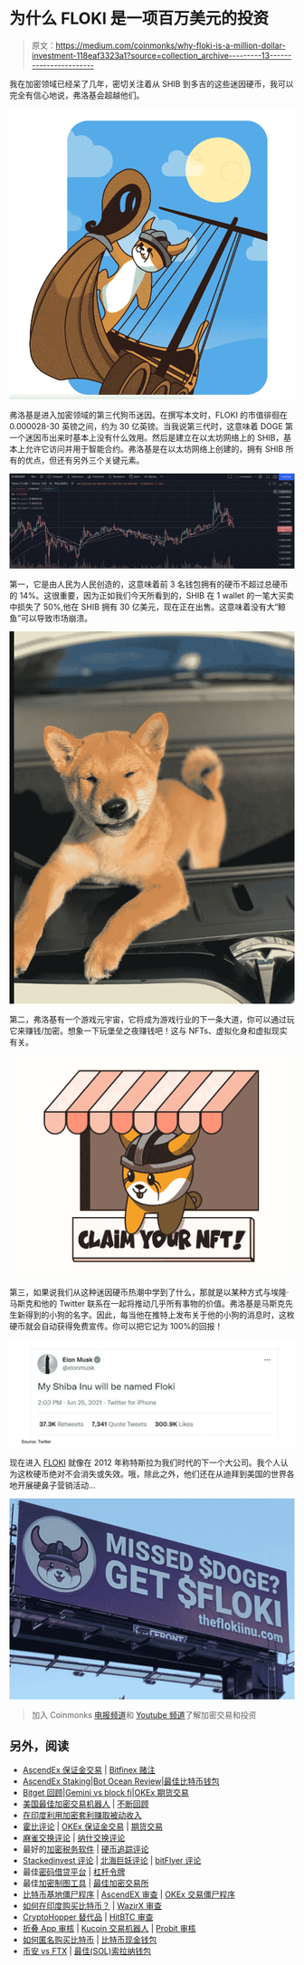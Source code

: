 # 为什么 FLOKI 是一项百万美元的投资

> 原文：<https://medium.com/coinmonks/why-floki-is-a-million-dollar-investment-118eaf3323a1?source=collection_archive---------13----------------------->

我在加密领域已经呆了几年，密切关注着从 SHIB 到多吉的这些迷因硬币，我可以完全有信心地说，弗洛基会超越他们。

![](img/a5c9fd79e293e325152fe92df6919236.png)

弗洛基是进入加密领域的第三代狗币迷因。在撰写本文时，FLOKI 的市值徘徊在 0.000028-30 英镑之间，约为 30 亿英镑。当我说第三代时，这意味着 DOGE 第一个迷因币出来时基本上没有什么效用。然后是建立在以太坊网络上的 SHIB，基本上允许它访问并用于智能合约。弗洛基是在以太坊网络上创建的，拥有 SHIB 所有的优点，但还有另外三个关键元素。

![](img/a4447feb7b0470ee5bd3d1e5c655da75.png)

第一，它是由人民为人民创造的，这意味着前 3 名钱包拥有的硬币不超过总硬币的 14%。这很重要，因为正如我们今天所看到的，SHIB 在 1 wallet 的一笔大买卖中损失了 50%,他在 SHIB 拥有 30 亿美元，现在正在出售。这意味着没有大“鲸鱼”可以导致市场崩溃。

![](img/a1d3c76080d9f559ffffb2bba957c271.png)

第二，弗洛基有一个游戏元宇宙，它将成为游戏行业的下一条大道，你可以通过玩它来赚钱/加密。想象一下玩堡垒之夜赚钱吧！这与 NFTs、虚拟化身和虚拟现实有关。

![](img/1ba9a89954c589e3a3a6b7afda4f5c40.png)

第三，如果说我们从这种迷因硬币热潮中学到了什么，那就是以某种方式与埃隆·马斯克和他的 Twitter 联系在一起将推动几乎所有事物的价值。弗洛基是马斯克先生新得到的小狗的名字。因此，每当他在推特上发布关于他的小狗的消息时，这枚硬币就会自动获得免费宣传。你可以把它记为 100%的回报！

![](img/406cb2b20e98903ec73cd652a101e0c3.png)

现在进入 [FLOKI](https://theflokiinu.com/) 就像在 2012 年称特斯拉为我们时代的下一个大公司。我个人认为这枚硬币绝对不会消失或失效。哦，除此之外，他们还在从迪拜到美国的世界各地开展硬鼻子营销活动…

![](img/7695da28af2c19ad6bee7315a6afa736.png)

> 加入 Coinmonks [电报频道](https://t.me/coincodecap)和 [Youtube 频道](https://www.youtube.com/c/coinmonks/videos)了解加密交易和投资

## 另外，阅读

*   [AscendEx 保证金交易](https://blog.coincodecap.com/ascendex-margin-trading) | [Bitfinex 赌注](https://blog.coincodecap.com/bitfinex-staking)
*   [AscendEx Staking](https://blog.coincodecap.com/ascendex-staking)|[Bot Ocean Review](https://blog.coincodecap.com/bot-ocean-review)|[最佳比特币钱包](https://blog.coincodecap.com/bitcoin-wallets-india)
*   [Bitget 回顾](https://blog.coincodecap.com/bitget-review)|[Gemini vs block fi](https://blog.coincodecap.com/gemini-vs-blockfi)|[OKEx 期货交易](https://blog.coincodecap.com/okex-futures-trading)
*   [美国最佳加密交易机器人](https://blog.coincodecap.com/crypto-trading-bots-in-the-us) | [不断回顾](https://blog.coincodecap.com/changelly-review)
*   [在印度利用加密套利赚取被动收入](https://blog.coincodecap.com/crypto-arbitrage-in-india)
*   [霍比评论](https://blog.coincodecap.com/huobi-review) | [OKEx 保证金交易](https://blog.coincodecap.com/okex-margin-trading) | [期货交易](https://blog.coincodecap.com/futures-trading)
*   [麻雀交换评论](https://blog.coincodecap.com/sparrow-exchange-review) | [纳什交换评论](https://blog.coincodecap.com/nash-exchange-review)
*   最好的[加密税务软件](/coinmonks/best-crypto-tax-tool-for-my-money-72d4b430816b) | [硬币追踪评论](/coinmonks/cointracking-review-a-reliable-cryptocurrency-tax-software-5114e3eb5737)
*   [Stackedinvest 评论](https://blog.coincodecap.com/stackedinvest-review) | [北海巨妖评论](/coinmonks/kraken-review-6165fc1056ac) | [bitFlyer 评论](https://blog.coincodecap.com/bitflyer-review)
*   最佳[密码借贷平台](/coinmonks/top-5-crypto-lending-platforms-in-2020-that-you-need-to-know-a1b675cec3fa) | [杠杆令牌](/coinmonks/leveraged-token-3f5257808b22)
*   最佳[加密制图工具](/coinmonks/what-are-the-best-charting-platforms-for-cryptocurrency-trading-85aade584d80) | [最佳加密交易所](/coinmonks/crypto-exchange-dd2f9d6f3769)
*   [比特币基地僵尸程序](/coinmonks/coinbase-bots-ac6359e897f3) | [AscendEX 审查](/coinmonks/ascendex-review-53e829cf75fa) | [OKEx 交易僵尸程序](/coinmonks/okex-trading-bots-234920f61e60)
*   [如何在印度购买比特币？](/coinmonks/buy-bitcoin-in-india-feb50ddfef94) | [WazirX 审查](/coinmonks/wazirx-review-5c811b074f5b)
*   [CryptoHopper 替代品](/coinmonks/cryptohopper-alternatives-d67287b16d27) | [HitBTC 审查](/coinmonks/hitbtc-review-c5143c5d53c2)
*   [折叠 App 审核](https://blog.coincodecap.com/fold-app-review) | [Kucoin 交易机器人](/coinmonks/kucoin-trading-bot-automate-your-trades-8cf0ca2138e0) | [Probit 审核](https://blog.coincodecap.com/probit-review)
*   [如何匿名购买比特币](https://blog.coincodecap.com/buy-bitcoin-anonymously) | [比特币现金钱包](https://blog.coincodecap.com/bitcoin-cash-wallets)
*   [币安 vs FTX](https://blog.coincodecap.com/binance-vs-ftx) | [最佳(SOL)索拉纳钱包](https://blog.coincodecap.com/solana-wallets)